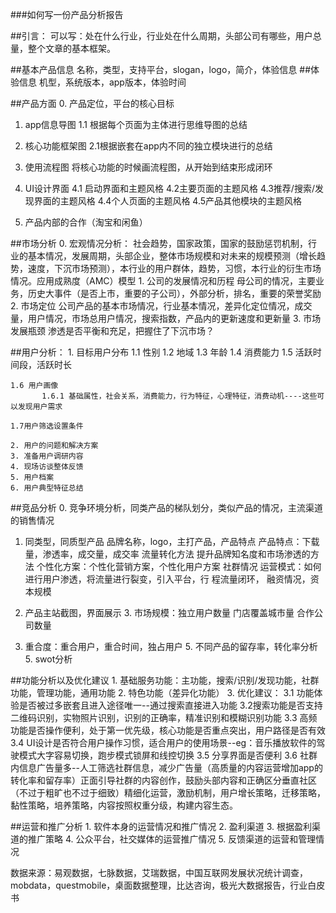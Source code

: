 ###如何写一份产品分析报告

##引言：
可以写：处在什么行业，行业处在什么周期，头部公司有哪些，用户总量，整个文章的基本框架。

##基本产品信息
名称，类型，支持平台，slogan，logo，简介，体验信息
##体验信息
机型，系统版本，app版本，体验时间
	
##产品方面
	0. 产品定位，平台的核心目标
	
  1. app信息导图
	1.1 根据每个页面为主体进行思维导图的总结
	
  2. 核心功能框架图
	2.1根据嵌套在app内不同的独立模块进行的总结
	
  3. 使用流程图
	将核心功能的时候画流程图，从开始到结束形成闭环
	
  4. UI设计界面
	4.1 启动界面和主题风格
	4.2主要页面的主题风格
	4.3推荐/搜索/发现界面的主题风格
	4.4个人页面的主题风格
	4.5产品其他模块的主题风格
  
  5. 产品内部的合作（淘宝和闲鱼）


##市场分析
  0.    宏观情况分析：
         社会趋势，国家政策，国家的鼓励惩罚机制，行业的基本情况，发展周期，头部企业，整体市场规模和对未来的规模预测（增长趋势，速度，下沉市场预测），本行业的用户群体，趋势，习惯，本行业的衍生市场情况。应用成熟度（AMC）模型
	1. 公司的发展情况和历程
	母公司的情况，主要业务，历史大事件（是否上市，重要的子公司），外部分析，排名，重要的荣誉奖励
	2. 市场定位
	公司产品的基本市场情况，行业基本情况，差异化定位情况，成交量，用户情况，市场总用户情况，搜索指数，产品内的更新速度和更新量
	3. 市场发展瓶颈
	渗透是否平衡和充足，把握住了下沉市场？
	
	
##用户分析：
	1. 目标用户分布
	1.1 性别
	1.2 地域
	1.3 年龄
	1.4 消费能力
	1.5 活跃时间段，活跃时长
	
	1.6 用户画像
	       1.6.1 基础属性，社会关系，消费能力，行为特征，心理特征，消费动机----这些可以发现用户需求
	
	1.7用户筛选设置条件
	
	2. 用户的问题和解决方案
	3. 准备用户调研内容
	4. 现场访谈整体反馈
	5. 用户档案
	6. 用户典型特征总结

	
##竞品分析
	0. 竞争环境分析，同类产品的梯队划分，类似产品的情况，主流渠道的销售情况
  1. 同类型，同质型产品
品牌名称，logo，主打产品，产品特点
产品特点：下载量，渗透率，成交量，成交率
                  流量转化方法
                  提升品牌知名度和市场渗透的方法
                  个性化方案：个性化营销方案，个性化用户方案
                  社群情况
                  运营模式：如何进行用户渗透，将流量进行裂变，引入平台，行      程流量闭环，
                  融资情况，资本规模
  
  2. 产品主站截图，界面展示
	3. 市场规模：独立用户数量
                  门店覆盖城市量
                  合作公司数量
      
  4. 重合度：重合用户，重合时间，独占用户
	5. 不同产品的留存率，转化率分析
	5. swot分析


##功能分析以及优化建议
	1. 基础服务功能：主功能，搜索/识别/发现功能，社群功能，管理功能，通用功能
	2. 特色功能（差异化功能）
	3. 优化建议：
	3.1 功能体验是否被过多嵌套且进入途径唯一--通过搜索直接进入功能
	3.2搜索功能是否支持二维码识别，实物照片识别，识别的正确率，精准识别和模糊识别功能
	3.3 高频功能是否操作便利，处于第一优先级，核心功能是否重点突出，用户路径是否有效
	3.4 UI设计是否符合用户操作习惯，适合用户的使用场景--eg：音乐播放软件的驾驶模式大字容易切换，跑步模式锁屏和线控切换
	3.5 分享界面是否便利
	3.6 社群内信息广告量多--人工筛选社群信息，减少广告量（高质量的内容运营增加app的转化率和留存率）正面引导社群的内容创作，鼓励头部内容和正确区分垂直社区（不过于粗旷也不过于细致）精细化运营，激励机制，用户增长策略，迁移策略，黏性策略，培养策略，内容按照权重分级，构建内容生态。


##运营和推广分析
	1. 软件本身的运营情况和推广情况
	2. 盈利渠道
	3. 根据盈利渠道的推广策略
	4. 公众平台，社交媒体的运营推广情况
	5. 反馈渠道的运营和管理情况




数据来源：易观数据，七脉数据，艾瑞数据，中国互联网发展状况统计调查，mobdata，questmobile，桌面数据整理，比达咨询，极光大数据报告，行业白皮书


